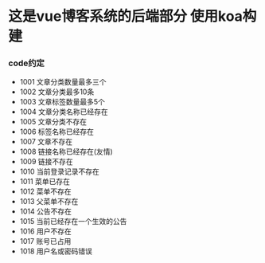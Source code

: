 # 这是vue博客系统的后端部分 使用koa构建

### code约定
+ 1001 文章分类数量最多三个
+ 1002 文章分类最多10条
+ 1003 文章标签数量最多5个
+ 1004 文章分类名称已经存在
+ 1005 文章分类不存在
+ 1006 标签名称已经存在
+ 1007 文章不存在
+ 1008 链接名称已经存在(友情)
+ 1009 链接不存在
+ 1010 当前登录记录不存在
+ 1011 菜单已存在
+ 1012 菜单不存在
+ 1013 父菜单不存在
+ 1014 公告不存在
+ 1015 当前已经存在一个生效的公告
+ 1016 用户不存在
+ 1017 账号已占用
+ 1018 用户名或密码错误

